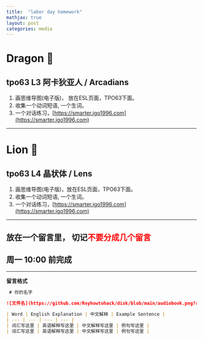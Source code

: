 ```yaml
---
title:  "labor day homework"
mathjax: true
layout: post
categories: media
---
```




# Dragon 🐲 

## tpo63 L3 阿卡狄亚人 / Arcadians

1. 画思维导图(电子版)， 放在ESL页面，TPO63下面。
2. 收集一个动词短语, 一个生词。
3. 一个对话练习，[https://smarter.igo1996.com](https://smarter.igo1996.com)
---

# Lion 🦁️ 

## tpo63 L4 晶状体 / Lens

1. 画思维导图(电子版)，放在ESL页面，TPO63下面。
2. 收集一个动词短语, 一个生词。
3. 一个对话练习，[https://smarter.igo1996.com](https://smarter.igo1996.com)
---

## 放在一个留言里， 切记<span style="color:red;">不要分成几个留言</span>

## 周一 10:00 前完成


---
**留言格式**

``` markdown
 # 你的名字

![文件名](https://github.com/Royhowtohack/disk/blob/main/audiobook.png?raw=true)

| Word | English Explanation | 中文解释 | Example Sentence |
| --- | --- | --- | --- |
| 词汇写这里 | 英语解释写这里 | 中文解释写这里 | 例句写这里 |
| 词汇写这里 | 英语解释写这里 | 中文解释写这里 | 例句写这里 |

```

